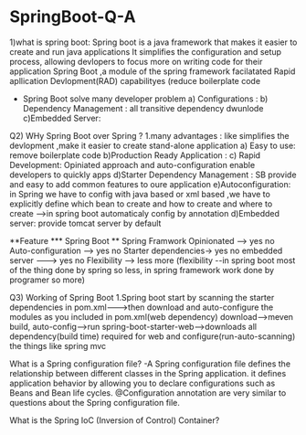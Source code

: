 # SpringBoot-Q-A

1)what is spring boot:
Spring boot is a java framework that makes it easier to create and run java applications
It simplifies the configuration and setup process, allowing devlopers to focus more on 
writing code for their application
Spring Boot ,a module of the spring framework facilatated Rapid apllication Devlopment(RAD) 
capabilityes (reduce boilerplate code 
* Spring Boot solve many developer problem 
  a) Configurations :
  b) Dependency Management : all transitive dependency dwunlode
  c)Embedded Server:

Q2) WHy Spring Boot over Spring ?
1.many advantages : like simplifies the devlopment ,make it easier to create stand-alone application
 a) Easy to use: remove boilerplate code
 b)Production Ready Application : 
 c) Rapid Development: Opiniated approach and auto-configuration enable developers to quickly apps
 d)Starter Dependency Management : SB provide and easy to add common features to oure application
 e)Autoconfiguration: in Spring we have to config with java based or xml based ,we have to 
 explicitly define which bean to create and how to create and where to create -->in spring boot automaticaly config by annotation
 d)Embedded server: provide tomcat server by default

 **Feature           ***  Spring Boot ** Spring Framwork
   Opinionated       -->   yes           no
   Auto-configuration -->  yes           no
   Starter dependencies->  yes           no
   embedded server    ---> yes           no
   Flexibility        -->  less          more
   (flexibility --in spring boot most of the thing done by spring so less,
   in spring framework work done by programer so more)

Q3) Working of Spring Boot
1.Spring boot start by scanning the starter dependencies in pom.xml--->then download and auto-configure 
the modules as you included in pom.xml(web dependency) download-->meven build, auto-config-->run 
spring-boot-starter-web-->downloads all dependency(build time) required for web and 
configure(run-auto-scanning) the things like spring mvc







What is a Spring configuration file?
-A Spring configuration file defines the relationship between different classes in the Spring application.
it defines application behavior by allowing you to declare configurations such as Beans and Bean life cycles.
@Configuration annotation are very similar to questions about the Spring configuration file.







What is the Spring IoC (Inversion of Control) Container?


